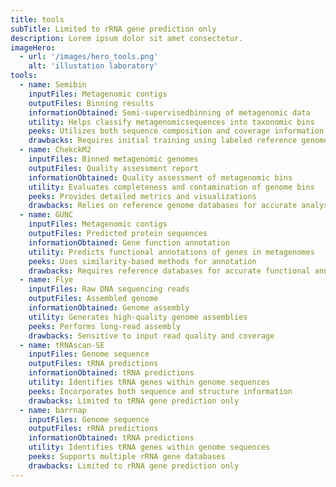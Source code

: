 ```yaml
---
title: tools
subTitle: Limited to rRNA gene prediction only
description: Lorem ipsum dolor sit amet consectetur.
imageHero:
  - url: '/images/hero_tools.png'
    alt: 'illustation laboratory'
tools:
  - name: Semibin
    inputFiles: Metagenomic contigs
    outputFiles: Binning results
    informationObtained: Semi-supervisedbinning of metagenomic data
    utility: Helps classify metagenomicsequences into taxonomic bins
    peeks: Utilizes both sequence composition and coverage information
    drawbacks: Requires initial training using labeled reference genomes
  - name: ChekckM2
    inputFiles: Binned metagenomic genomes
    outputFiles: Quality assessment report
    informationObtained: Quality assessment of metagenomic bins
    utility: Evaluates completeness and contamination of genome bins
    peeks: Provides detailed metrics and visualizations
    drawbacks: Relies on reference genome databases for accurate analysis
  - name: GUNC
    inputFiles: Metagenomic contigs
    outputFiles: Predicted protein sequences
    informationObtained: Gene function annotation
    utility: Predicts functional annotations of genes in metagenomes
    peeks: Uses similarity-based methods for annotation
    drawbacks: Requires reference databases for accurate functional annotation
  - name: Flye
    inputFiles: Raw DNA sequencing reads
    outputFiles: Assembled genome
    informationObtained: Genome assembly
    utility: Generates high-quality genome assemblies
    peeks: Performs long-read assembly
    drawbacks: Sensitive to input read quality and coverage
  - name: tRNAscan-SE
    inputFiles: Genome sequence
    outputFiles: tRNA predictions
    informationObtained: tRNA predictions
    utility: Identifies tRNA genes within genome sequences
    peeks: Incorporates both sequence and structure information
    drawbacks: Limited to tRNA gene prediction only
  - name: barrnap
    inputFiles: Genome sequence
    outputFiles: rRNA predictions
    informationObtained: tRNA predictions
    utility: Identifies tRNA genes within genome sequences
    peeks: Supports multiple rRNA gene databases
    drawbacks: Limited to rRNA gene prediction only
---
```

